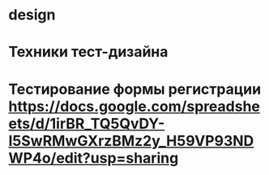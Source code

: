 # design
# Техники тест-дизайна
# Тестирование формы регистрации https://docs.google.com/spreadsheets/d/1irBR_TQ5QvDY-I5SwRMwGXrzBMz2y_H59VP93NDWP4o/edit?usp=sharing
